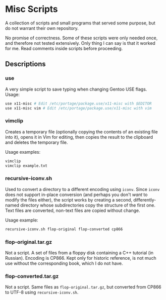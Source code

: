 # Misc Scripts

A collection of scripts and small programs that served some purpose, but do not warrant their own repository.

No promise of correctness. Some of these scripts were only needed once, and therefore not tested extensively. Only thing I can say is that it worked for me. Read comments inside scripts before proceeding.

## Descriptions

### use

A very simple script to save typing when changing Gentoo USE flags. Usage:

```sh
use x11-misc # Edit /etc/portage/package.use/x11-misc with $EDITOR
use x11-misc vim # Edit /etc/portage/package.use/x11-misc with vim
```

### vimclip

Creates a temporary file (optionally copying the contents of an existing file into it), opens it in Vim for editing, then copies the result to the clipboard and deletes the temporary file.

Usage examples:
```sh
vimclip
vimclip example.txt
```

### recursive-iconv.sh

Used to convert a directory to a different encoding using `iconv`. Since `iconv` does not support in-place conversion (and perhaps you don't *want* to modify the files either), the script works by creating a second, differently-named directory whose subdirectories copy the structure of the first one. Text files are converted, non-text files are copied without change.

Usage example:
```bash
recursive-iconv.sh flop-original flop-converted cp866
```

### flop-original.tar.gz

Not a script. A set of files from a floppy disk containing a C++ tutorial (in Russian). Encoding is CP866. Kept only for historic reference, is not much use without the corresponding book, which I do not have.

### flop-converted.tar.gz

Not a script. Same files as `flop-original.tar.gz`, but converted from CP866 to UTF-8 using `recursive-iconv.sh`. 
